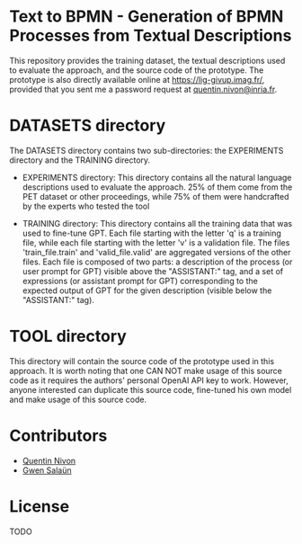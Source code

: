 Text to BPMN - Generation of BPMN Processes from Textual Descriptions
============================================================================================

This repository provides the training dataset, the textual descriptions used to
evaluate the approach, and the source code of the prototype.
The prototype is also directly available online at <https://lig-givup.imag.fr/>,
provided that you sent me a password request at [quentin.nivon@inria.fr](mailto:quentin.nivon@inria.fr).

DATASETS directory
============================================================================================
The DATASETS directory contains two sub-directories: the EXPERIMENTS directory and the
TRAINING directory.

* EXPERIMENTS directory: This directory contains all the natural language descriptions used to evaluate the approach.
25% of them come from the PET dataset or other proceedings, while 75% of them were handcrafted by the experts who tested the tool

* TRAINING directory: This directory contains all the training data that was used to fine-tune GPT.
Each file starting with the letter 'q' is a training file, while each file starting with the letter 'v' is a validation file.
The files 'train_file.train' and 'valid_file.valid' are aggregated versions of the other files.
Each file is composed of two parts: a description of the process (or user prompt for GPT) visible above the "ASSISTANT:" tag, and a set of expressions (or assistant prompt for GPT) corresponding to the expected output of GPT for the given description (visible below the "ASSISTANT:" tag). 

TOOL directory
============================================================================================
This directory will contain the source code of the prototype used in this approach.
It is worth noting that one CAN NOT make usage of this source code as it requires the authors' personal OpenAI API key to work.
However, anyone interested can duplicate this source code, fine-tuned his own model and make usage of this source code.

Contributors
============================================================================================

* [Quentin Nivon](https://quentinnivon.github.io/)
* [Gwen Salaün](http://convecs.inria.fr/people/Gwen.Salaun/) 

License
=============================
TODO
